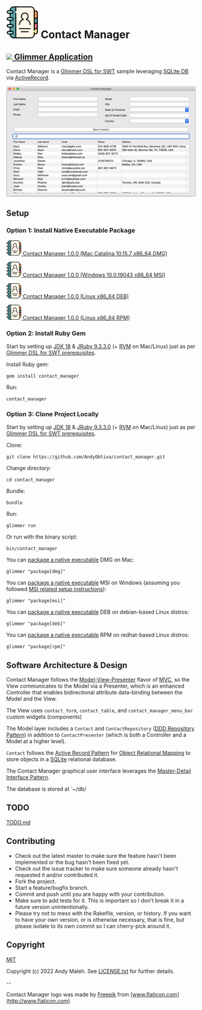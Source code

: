 # <img src="https://raw.githubusercontent.com/AndyObtiva/contact_manager/master/icons/linux/Contact%20Manager.png" height=85 /> Contact Manager
##  [<img src="https://raw.githubusercontent.com/AndyObtiva/glimmer-dsl-swt/master/images/glimmer-logo-hi-res.png" height=40 /> Glimmer Application](https://github.com/AndyObtiva/glimmer-dsl-swt)

Contact Manager is a [Glimmer DSL for SWT](https://github.com/AndyObtiva/glimmer-dsl-swt) sample leveraging [SQLite DB](https://www.sqlite.org/index.html) via [ActiveRecord](https://rubygems.org/gems/activerecord).

![Contact Manager Screenshot](/screenshots/contact-manager.gif)

## Setup

### Option 1: Install Native Executable Package

[<img src="https://raw.githubusercontent.com/AndyObtiva/contact_manager/master/icons/linux/Contact%20Manager.png" height=40 /> Contact Manager 1.0.0 (Mac Catalina 10.15.7 x86_64 DMG)](https://www.dropbox.com/s/swc0jl7joy29m84/Contact%20Manager-1.0.0-x64-catalina-10.15.7.dmg?dl=1)

[<img src="https://raw.githubusercontent.com/AndyObtiva/contact_manager/master/icons/linux/Contact%20Manager.png" height=40 /> Contact Manager 1.0.0 (Windows 10.0.19043 x86_64 MSI)](https://www.dropbox.com/s/tan8hbv3qk959t7/Contact%20Manager-1.0.0-x64-Windows-10.0.19043.msi?dl=1)

[<img src="https://raw.githubusercontent.com/AndyObtiva/contact_manager/master/icons/linux/Contact%20Manager.png" height=40 /> Contact Manager 1.0.0 (Linux x86_64 DEB)](https://www.dropbox.com/s/v6pckxcpw4quafx/contact-manager_1.0.0-1_amd64.deb?dl=1)

[<img src="https://raw.githubusercontent.com/AndyObtiva/contact_manager/master/icons/linux/Contact%20Manager.png" height=40 /> Contact Manager 1.0.0 (Linux x86_64 RPM)](https://www.dropbox.com/s/4dby42ux7ebyv6n/contact-manager-1.0.0-1.x86_64.rpm?dl=1)

### Option 2: Install Ruby Gem

Start by setting up [JDK 18](https://www.oracle.com/java/technologies/downloads) & [JRuby 9.3.3.0](https://www.jruby.org/) (+ [RVM](http://rvm.io/) on Mac/Linux) just as per [Glimmer DSL for SWT prerequisites](https://github.com/AndyObtiva/glimmer-dsl-swt#pre-requisites).

Install Ruby gem:

```
gem install contact_manager
```

Run:

```
contact_manager
```

### Option 3: Clone Project Locally

Start by setting up [JDK 18](https://www.oracle.com/java/technologies/downloads) & [JRuby 9.3.3.0](https://www.jruby.org/) (+ [RVM](http://rvm.io/) on Mac/Linux) just as per [Glimmer DSL for SWT prerequisites](https://github.com/AndyObtiva/glimmer-dsl-swt#pre-requisites).

Clone:

```
git clone https://github.com/AndyObtiva/contact_manager.git
```

Change directory:

```
cd contact_manager
```

Bundle:

```
bundle
```

Run:

```
glimmer run
```

Or run with the binary script:

```
bin/contact_manager
```

You can [package a native executable](https://github.com/AndyObtiva/glimmer-dsl-swt/blob/master/docs/reference/GLIMMER_PACKAGING_AND_DISTRIBUTION.md) DMG on Mac:

```
glimmer "package[dmg]"
```

You can [package a native executable](https://github.com/AndyObtiva/glimmer-dsl-swt/blob/master/docs/reference/GLIMMER_PACKAGING_AND_DISTRIBUTION.md) MSI on Windows (assuming you followed [MSI related setup instructions](https://github.com/AndyObtiva/glimmer-dsl-swt/blob/master/docs/reference/GLIMMER_PACKAGING_AND_DISTRIBUTION.md)):

```
glimmer "package[msi]"
```

You can [package a native executable](https://github.com/AndyObtiva/glimmer-dsl-swt/blob/master/docs/reference/GLIMMER_PACKAGING_AND_DISTRIBUTION.md) DEB on debian-based Linux distros:

```
glimmer "package[deb]"
```

You can [package a native executable](https://github.com/AndyObtiva/glimmer-dsl-swt/blob/master/docs/reference/GLIMMER_PACKAGING_AND_DISTRIBUTION.md) RPM on redhat-based Linux distros:

```
glimmer "package[rpm]"
```

## Software Architecture & Design

Contact Manager follows the [Model-View-Presenter](https://en.wikipedia.org/wiki/Model%E2%80%93view%E2%80%93presenter) flavor of [MVC](https://en.wikipedia.org/wiki/Model%E2%80%93view%E2%80%93controller), so the View communicates to the Model via a Presenter, which is an enhanced Controller that enables bidirectional attribute data-binding between the Model and the View.

The View uses `contact_form`, `contact_table`, and `contact_manager_menu_bar` custom widgets (components)

The Model layer includes a `Contact` and `ContactRepository` ([DDD Repository Pattern](https://www.domainlanguage.com/wp-content/uploads/2016/05/DDD_Reference_2015-03.pdf)) in addition to `ContactPresenter` (which is both a Controller and a Model at a higher level).

`Contact` follows the [Active Record Pattern](https://en.wikipedia.org/wiki/Active_record_pattern) for [Object Relational Mapping](https://en.wikipedia.org/wiki/Object%E2%80%93relational_mapping) to store objects in a [SQLite](https://www.sqlite.org/index.html) relational database.

The Contact Manager graphical user interface leverages the [Master-Detail Interface Pattern](https://en.wikipedia.org/wiki/Master%E2%80%93detail_interface).

The database is stored at `~/db/

## TODO

[TODO.md](TODO.md)

## Contributing

-   Check out the latest master to make sure the feature hasn't been
    implemented or the bug hasn't been fixed yet.
-   Check out the issue tracker to make sure someone already hasn't
    requested it and/or contributed it.
-   Fork the project.
-   Start a feature/bugfix branch.
-   Commit and push until you are happy with your contribution.
-   Make sure to add tests for it. This is important so I don't break it
    in a future version unintentionally.
-   Please try not to mess with the Rakefile, version, or history. If
    you want to have your own version, or is otherwise necessary, that
    is fine, but please isolate to its own commit so I can cherry-pick
    around it.

## Copyright

[MIT](LICENSE.txt)

Copyright (c) 2022 Andy Maleh. See [LICENSE.txt](LICENSE.txt) for further details.

--

Contact Manager logo was made by [Freepik](https://www.flaticon.com/authors/freepik) from [www.flaticon.com](http://www.flaticon.com)

